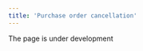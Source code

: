 ```yaml
---
title: 'Purchase order cancellation'
---
```

The page is under development

[//]: # (Всегда есть вероятность, что сделка между партнерами может сорваться по вине одного из них, либо по объективным причинам. Если сделка расторгается, то, соответственно **Заказ**, отражающий в системе эту сделку, должен быть завершен. С момента подтверждения заказа, его можно завершить двумя способами: закрыть и его финальный статус будет ***Закрыт***, или отменить, и его конечный статус будет ***Отменен***.)

[//]: # ()
[//]: # (Если вы будете ***Закрывать*** те заказы, которые были выполнены, либо отменены по вашей инициативе, а заказы, которые не были выполнены по вине партнера ***Отменять***, то вы сможете оценить благонадежность своего партнера просто взглянув на соотношение закрытых и отмененных заказов.)

[//]: # ()
[//]: # (![]&#40;images/Purchase_order_cancel_1.png&#41;  )

[//]: # (*Рис. 1 Список заказов поставщика в карточке Контрагента*)

[//]: # ()
[//]: # (  )
[//]: # ()
[//]: # (При отмене Заказа, по которому уже произошла поставка, были учтены и оплачены товары, возникает необходимость возврата товара и средств. Например, если партия товаров оказалась бракованной. Поэтому, прежде, чем отменить заказ, проверьте, обработаны ли связанные с заказом документы.)

[//]: # ()
[//]: # (![]&#40;images/Purchase_order_cancel_2.png&#41;)

[//]: # (*Рис. 2 Ссылка на приемку и поступление в Заказе*)

[//]: # ()
[//]: # (  )
[//]: # ()
[//]: # (Если товары по заказу учтены и оплачены, то откройте **Поступление** - дважды кликните по документу в **Заказе**.)

[//]: # ()
[//]: # (![]&#40;images/Purchase_order_cancel_3.png&#41;  )

[//]: # (*Рис. 3 Функция Вернуть в Приобретении*)

[//]: # ()
[//]: # (  )
[//]: # ()
[//]: # (В **Поступлении** используйте функцию **Вернуть**. Нажмите на эту кнопку и будет создан документ **Реализация** с установленным [типом ***Возврат поставщику***]&#40;Invoice_type.md&#41; на все количество и стоимость товара. Проверьте записи в Реализации и принимайте **В работу**. Для удобства документ, на основании которого создана реализация, указан внизу формы.)

[//]: # ()
[//]: # (![]&#40;images/Purchase_order_cancel_4.png&#41;  )

[//]: # (*Рис. 4 Документ Реализация*)

[//]: # ()
[//]: # (  )
[//]: # ()
[//]: # (![]&#40;images/Purchase_order_cancel_5.png&#41;  )

[//]: # (*Рис. 5 Оплата и отгрузка по Реализации*)

[//]: # ()
[//]: # (  )
[//]: # ()
[//]: # (Создайте отгрузку, когда отправите товар обратно поставщику, и платеж, когда вам вернут оплату. Таким образом вы снимете товар с учета и восстановите баланс денежных средств.)

[//]: # ()
[//]: # (![]&#40;images/Purchase_order_cancel_6.png&#41;  )

[//]: # (*Рис. 6 Движение возвращенного товара по складу*)

[//]: # ()
[//]: # (  )
[//]: # ()
[//]: # (![]&#40;images/Purchase_order_cancel_7.png&#41;  )

[//]: # (*Рис. 7 Движение денежных средств*)

[//]: # ()
[//]: # (  )
[//]: # ()
[//]: # (Теперь, когда вы проверили, что все необходимые возвраты отражены в системе, можете **Отменить** заказ.)

[//]: # ()
[//]: # (![]&#40;images/Purchase_order_cancel_8.png&#41;  )

[//]: # (*Рис. 8 Отмена заказа*)

  



  
